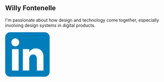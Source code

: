 ## Willy Fontenelle
I'm passionate about how design and technology come together, especially involving design systems in digital products.

<a href="https://www.linkedin.com/in/willyfontenelle/" target="_blank">
    <img src="/linkedin.svg">
</a>
